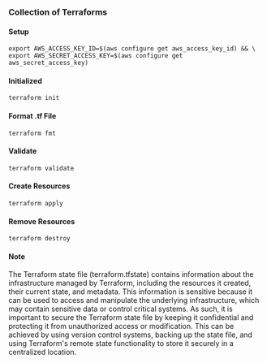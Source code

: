 ### Collection of Terraforms

#### Setup
```
export AWS_ACCESS_KEY_ID=$(aws configure get aws_access_key_id) && \
export AWS_SECRET_ACCESS_KEY=$(aws configure get aws_secret_access_key)
```

#### Initialized
```
terraform init
```

#### Format .tf File
```
terraform fmt
```

#### Validate
```
terraform validate
```

#### Create Resources
```
terraform apply
```

#### Remove Resources
```
terraform destroy
```

#### Note
<p>
The Terraform state file (terraform.tfstate) contains information about the infrastructure managed by Terraform, including the resources it created, their current state, and metadata. This information is sensitive because it can be used to access and manipulate the underlying infrastructure, which may contain sensitive data or control critical systems. As such, it is important to secure the Terraform state file by keeping it confidential and protecting it from unauthorized access or modification. This can be achieved by using version control systems, backing up the state file, and using Terraform's remote state functionality to store it securely in a centralized location.
</p>